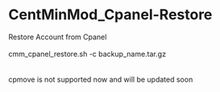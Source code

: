 # CentMinMod_Cpanel-Restore
Restore Account from Cpanel
<br /><br />
cmm_cpanel_restore.sh -c backup_name.tar.gz
<br /><br /><br />
cpmove is not supported now and will be updated soon
